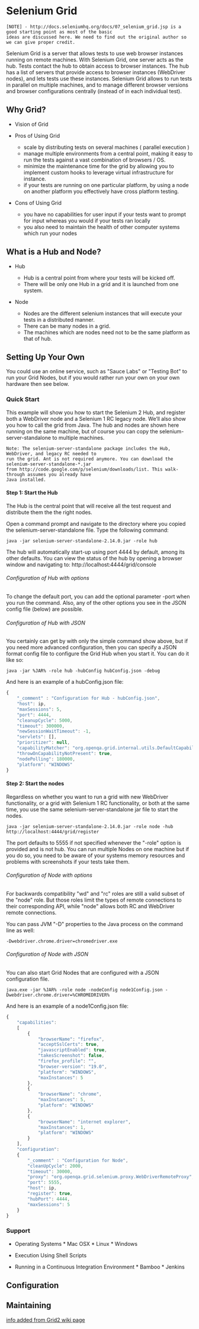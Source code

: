 # Selenium Grid

```text
[NOTE] - http://docs.seleniumhq.org/docs/07_selenium_grid.jsp is a good starting point as most of the basic
ideas are discussed here. We need to find out the original author so we can give proper credit.
```

Selenium Grid is a server that allows tests to use web browser instances running on remote machines. With
Selenium Grid, one server acts as the hub. Tests contact the hub to obtain access to browser instances. The
hub has a list of servers that provide access to browser instances (WebDriver nodes), and lets tests use
these instances. Selenium Grid allows to run tests in parallel on multiple machines, and to manage different
browser versions and browser configurations centrally (instead of in each individual test).

## Why Grid?

* Vision of Grid

* Pros of Using Grid
  * scale by distributing tests on several machines ( parallel execution )
  * manage multiple environments from a central point, making it easy to run the tests against a vast 
 combination of browsers / OS.
  * minimize the maintenance time for the grid by allowing you to implement custom hooks to leverage 
 virtual infrastructure for instance.
  * if your tests are running on one particular platform, by using a node on another platform you
 effectively have cross platform testing.

* Cons of Using Grid
  * you have no capabilities for user input if your tests want to prompt for input whereas you would if
 your tests ran locally
  * you also need to maintain the health of other computer systems which run your nodes


## What is a Hub and Node?

* Hub
	* Hub is a central point from where your tests will be kicked off.
	* There will be only one Hub in a grid and it is launched from one system.

* Node
	* Nodes are the different selenium instances that will execute your tests in a distributed manner.
	* There can be many nodes in a grid.
	* The machines which are nodes need not to be the same platform as that of hub.


## Setting Up Your Own

You could use an online service, such as "Sauce Labs" or "Testing Bot" to run your Grid Nodes, but if you 
would rather run your own on your own hardware then see below.

### Quick Start

This example will show you how to start the Selenium 2 Hub, and register both a WebDriver node and a Selenium 1 RC legacy node. We’ll also show you how to call the grid from Java. The hub and nodes are shown here running on the same machine, but of course you can copy the selenium-server-standalone to multiple machines.

    Note: The selenium-server-standalone package includes the Hub, WebDriver, and legacy RC needed to 
    run the grid. Ant is not required anymore. You can download the selenium-server-standalone-*.jar 
    from http://code.google.com/p/selenium/downloads/list. This walk-through assumes you already have
    Java installed.

#### Step 1: Start the Hub

The Hub is the central point that will receive all the test request and distribute them the the right nodes.

Open a command prompt and navigate to the directory where you copied the selenium-server-standalone 
file. Type the following command:

    java -jar selenium-server-standalone-2.14.0.jar -role hub

The hub will automatically start-up using port 4444 by default, among its other defaults. You can view the
status of the hub by opening a browser window and navigating to: http://localhost:4444/grid/console

###### Configuration of Hub with options

To change the default port, you can add the optional parameter -port when you run the command. Also, any
of the other options you see in the JSON config file (below) are possible.

###### Configuration of Hub with JSON

You certainly can get by with only the simple command show above, but if you need more advanced
configuration, then you can specify a JSON format config file to configure the Grid Hub when you
start it.  You can do it like so:

    java -jar %JAR% -role hub -hubConfig hubConfig.json -debug

And here is an example of a hubConfig.json file:
```javascript
{
    "_comment" : "Configuration for Hub - hubConfig.json",
    "host": ip,
    "maxSessions": 5,
    "port": 4444,
    "cleanupCycle": 5000,
    "timeout": 300000,
    "newSessionWaitTimeout": -1,
    "servlets": [],
    "prioritizer": null,
    "capabilityMatcher": "org.openqa.grid.internal.utils.DefaultCapabilityMatcher",
    "throwOnCapabilityNotPresent": true,   
    "nodePolling": 180000,
    "platform": "WINDOWS"
}

```


#### Step 2: Start the nodes

Regardless on whether you want to run a grid with new WebDriver functionality, or a grid with 
Selenium 1 RC functionality, or both at the same time, you use the same selenium-server-standalone
jar file to start the nodes.

    java -jar selenium-server-standalone-2.14.0.jar -role node -hub http://localhost:4444/grid/register
    
The port defaults to 5555 if not specified whenever the "-role" option is provided and is not hub.  You 
can run multiple Nodes on one machine but if you do so, you need to be aware of your systems memory
resources and problems with screenshots if your tests take them.

###### Configuration of Node with options

For backwards compatibility "wd" and "rc" roles are still a valid subset of the "node" role. But 
those roles limit the types of remote connections to their corresponding API, while "node" allows 
both RC and WebDriver remote connections.

You can pass JVM "-D" properties to the Java process on the command line as well: 
```text
-Dwebdriver.chrome.driver=chromedriver.exe
```

###### Configuration of Node with JSON

You can also start Grid Nodes that are configured with a JSON configuration file.

    java.exe -jar %JAR% -role node -nodeConfig node1Config.json -Dwebdriver.chrome.driver=%CHROMEDRIVER%
    
And here is an example of a node1Config.json file:

```javascript
{
    "capabilities":
    [
        {
            "browserName": "firefox",
            "acceptSslCerts": true,
            "javascriptEnabled": true,
            "takesScreenshot": false,
            "firefox_profile": "",
            "browser-version": "19.0",  
            "platform": "WINDOWS",                     
            "maxInstances": 5
        },
        {
            "browserName": "chrome",
            "maxInstances": 5,
            "platform": "WINDOWS"
        },
        {
            "browserName": "internet explorer",
            "maxInstances": 1,
            "platform": "WINDOWS"
        }
    ],
    "configuration":
    {
        "_comment" : "Configuration for Node",
        "cleanUpCycle": 2000,
        "timeout": 30000,
        "proxy": "org.openqa.grid.selenium.proxy.WebDriverRemoteProxy",
        "port": 5555,
        "host": ip,
        "register": true,
        "hubPort": 4444,
        "maxSessions": 5
    }
}

```

### Support

* Operating Systems
      * Mac OSX
      * Linux
      * Windows

* Execution Using Shell Scripts

* Running in a Continuous Integration Environment
      * Bamboo
      * Jenkins


Configuration
-------------


Maintaining
-----------



[info added from Grid2 wiki page](https://code.google.com/p/selenium/wiki/Grid2)
